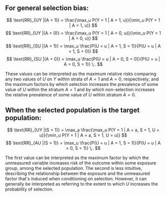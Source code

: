 ## For general selection bias:

$$
	\text{RR}_{UY |(A = 1)} = \frac{\max_u P(Y = 1 | A = 1, u)}{\min_u P(Y = 1 | A = 1, u)}
$$
$$
	\text{RR}_{UY |(A = 0)} = \frac{\max_u P(Y = 1 | A = 0, u)}{\min_u P(Y = 1 | A = 0, u)}
$$
$$
	\text{RR}_{SU |(A = 1)} = \max_u \frac{P(U = u | A = 1, S = 1)}{P(U = u | A = 1, S = 0)}
$$
$$
	\text{RR}_{SU |(A = 0)} = \max_u \frac{P(U = u | A = 0, S = 0)}{P(U = u | A = 0, S = 1)} \;.
$$

These values can be interpreted as the maximum relative risks comparing any two values of $U$ on $Y$ within strata of $A = 1$ and $A = 0$, respectively; and the maximum factors by which selection increases the prevalence of some value of $U$ within the stratum $A = 1$ and by which non-selection increases the relative prevalence of some value of $U$ within stratum $A = 0$.

## When the selected population is the target population:

$$
\text{RR}_{UY |(S = 1)} = \max_a \frac{\max_u P(Y = 1 | A = a, S = 1, U = u)}{\min_u P(Y = 1 | A = a, S = 1, U = u)}
$$
$$
\text{RR}_{AU |(S = 1)} = \max_u \frac{P(U = u | A = 1, S = 1)}{P(U = u | A = 0, S = 1)} \;.
$$

The first value can be interpreted as the maximum factor by which the unmeasured variable increases risk of the outcome within some exposure group, among the selected population. The second is less intuitive, describing the relationship between the exposure and the unmeasured factor that's induced when conditioning on selection. However, it can generally be interpreted as referring to the extent to which $U$ increases the probability of selection.
